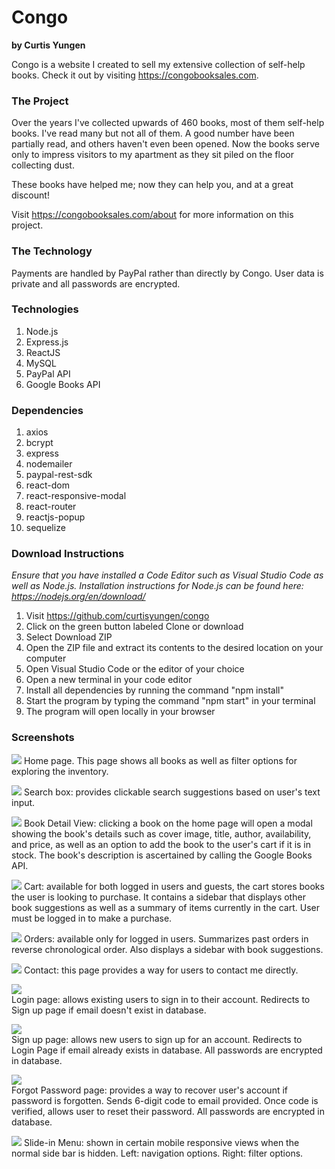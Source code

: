 # Congo
**by Curtis Yungen**

Congo is a website I created to sell my extensive collection of self-help books. Check it out by visiting https://congobooksales.com.

### The Project

Over the years I've collected upwards of 460 books, most of them self-help books. I've read many but not all of them. A good number have been partially read, and others haven't even been opened. Now the books serve only to impress visitors to my apartment as they sit piled on the floor collecting dust.

These books have helped me; now they can help you, and at a great discount!

Visit https://congobooksales.com/about for more information on this project. 

### The Technology

Payments are handled by PayPal rather than directly by Congo. User data is private and all passwords are encrypted.

### Technologies
1) Node.js
2) Express.js
3) ReactJS
4) MySQL
5) PayPal API
6) Google Books API

### Dependencies
1) axios
2) bcrypt
3) express
4) nodemailer
5) paypal-rest-sdk
6) react-dom
7) react-responsive-modal
8) react-router
9) reactjs-popup
10) sequelize

### Download Instructions

*Ensure that you have installed a Code Editor such as Visual Studio Code as well as Node.js.
Installation instructions for Node.js can be found here: https://nodejs.org/en/download/*

1) Visit https://github.com/curtisyungen/congo
2) Click on the green button labeled Clone or download
3) Select Download ZIP
4) Open the ZIP file and extract its contents to the desired location on your computer
5) Open Visual Studio Code or the editor of your choice
6) Open a new terminal in your code editor
7) Install all dependencies by running the command "npm install"
8) Start the program by typing the command "npm start" in your terminal
9) The program will open locally in your browser

### Screenshots

![](client/src/images/screenshots/home.png)
Home page. This page shows all books as well as filter options for exploring the inventory.  <br/> 

![](client/src/images/screenshots/suggestions.png)
Search box: provides clickable search suggestions based on user's text input.  

![](client/src/images/screenshots/book.png)
Book Detail View: clicking a book on the home page will open a modal showing the book's details such as cover image, title, author, availability, and price, as well as an option to add the book to the user's cart if it is in stock. The book's description is ascertained by calling the Google Books API.  

![](client/src/images/screenshots/cart.png)
Cart: available for both logged in users and guests, the cart stores books the user is looking to purchase. It contains a sidebar that displays other book suggestions as well as a summary of items currently in the cart. User must be logged in to make a purchase.  

![](client/src/images/screenshots/orders.png)
Orders: available only for logged in users. Summarizes past orders in reverse chronological order. Also displays a sidebar with book suggestions.  

![](client/src/images/screenshots/contact.png)
Contact: this page provides a way for users to contact me directly.  

![](client/src/images/screenshots/signin.png)  
Login page: allows existing users to sign in to their account. Redirects to Sign up page if email doesn't exist in database.  

![](client/src/images/screenshots/create.png)  
Sign up page: allows new users to sign up for an account. Redirects to Login Page if email already exists in database. All passwords are encrypted in database.  

![](client/src/images/screenshots/forgot.png)  
Forgot Password page: provides a way to recover user's account if password is forgotten. Sends 6-digit code to email provided. Once code is verified, allows user to reset their password. All passwords are encrypted in database.  

![](client/src/images/screenshots/slideInMenu.png)
Slide-in Menu: shown in certain mobile responsive views when the normal side bar is hidden. Left: navigation options. Right: filter options.

